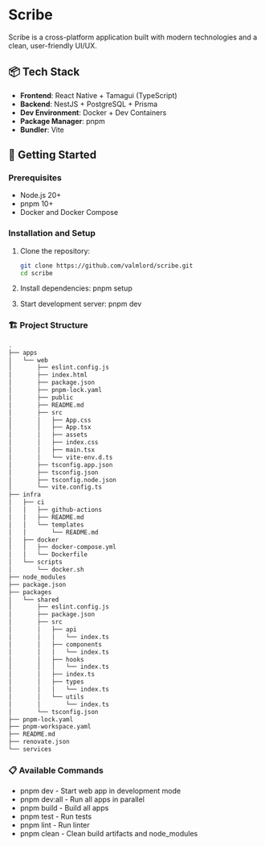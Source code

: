 # Scribe

Scribe is a cross-platform application built with modern technologies and a clean, user-friendly UI/UX.

## 📦 Tech Stack

- **Frontend**: React Native + Tamagui (TypeScript)
- **Backend**: NestJS + PostgreSQL + Prisma
- **Dev Environment**: Docker + Dev Containers
- **Package Manager**: pnpm
- **Bundler**: Vite

## 🚀 Getting Started

### Prerequisites

- Node.js 20+
- pnpm 10+
- Docker and Docker Compose

### Installation and Setup

1. Clone the repository:
   ```bash
   git clone https://github.com/valmlord/scribe.git
   cd scribe

2. Install dependencies:
   pnpm setup

3. Start development server:
   pnpm dev

### 🏗️ Project Structure

```bash
.
├── apps
│   └── web
│       ├── eslint.config.js
│       ├── index.html
│       ├── package.json
│       ├── pnpm-lock.yaml
│       ├── public
│       ├── README.md
│       ├── src
│       │   ├── App.css
│       │   ├── App.tsx
│       │   ├── assets
│       │   ├── index.css
│       │   ├── main.tsx
│       │   └── vite-env.d.ts
│       ├── tsconfig.app.json
│       ├── tsconfig.json
│       ├── tsconfig.node.json
│       └── vite.config.ts
├── infra
│   ├── ci
│   │   ├── github-actions
│   │   ├── README.md
│   │   └── templates
│   │       └── README.md
│   ├── docker
│   │   ├── docker-compose.yml
│   │   └── Dockerfile
│   └── scripts
│       └── docker.sh
├── node_modules
├── package.json
├── packages
│   └── shared
│       ├── eslint.config.js
│       ├── package.json
│       ├── src
│       │   ├── api
│       │   │   └── index.ts
│       │   ├── components
│       │   │   └── index.ts
│       │   ├── hooks
│       │   │   └── index.ts
│       │   ├── index.ts
│       │   ├── types
│       │   │   └── index.ts
│       │   └── utils
│       │       └── index.ts
│       └── tsconfig.json
├── pnpm-lock.yaml
├── pnpm-workspace.yaml
├── README.md
├── renovate.json
└── services
```

### 📋 Available Commands

- pnpm dev - Start web app in development mode
- pnpm dev:all - Run all apps in parallel
- pnpm build - Build all apps
- pnpm test - Run tests
- pnpm lint - Run linter
- pnpm clean - Clean build artifacts and node_modules